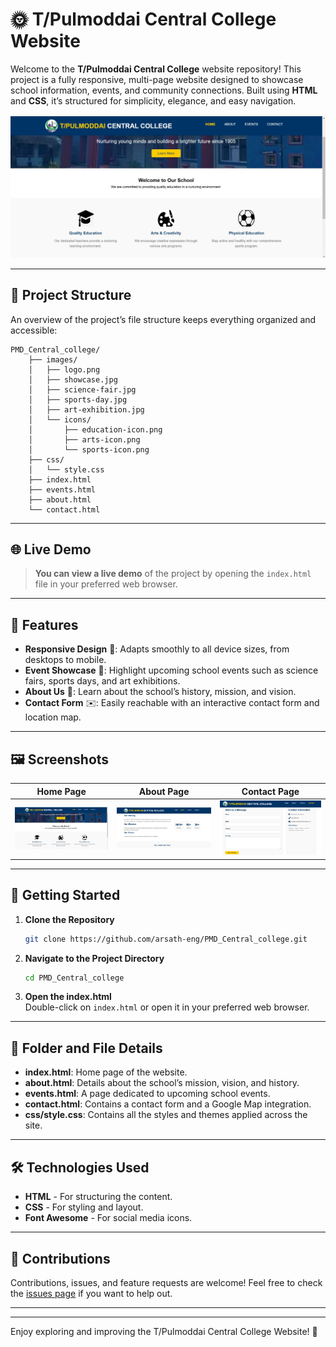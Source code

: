 # 🌞 T/Pulmoddai Central College Website

Welcome to the **T/Pulmoddai Central College** website repository! This project is a fully responsive, multi-page website designed to showcase school information, events, and community connections. Built using **HTML** and **CSS**, it’s structured for simplicity, elegance, and easy navigation.

<p align="center">
  <img src="images/home.jpeg" width="600" alt="Homepage Screenshot">
</p>

---

## 📁 Project Structure

An overview of the project’s file structure keeps everything organized and accessible:

```
PMD_Central_college/
    ├── images/
    │   ├── logo.png
    │   ├── showcase.jpg
    │   ├── science-fair.jpg
    │   ├── sports-day.jpg
    │   ├── art-exhibition.jpg
    │   └── icons/
    │       ├── education-icon.png
    │       ├── arts-icon.png
    │       └── sports-icon.png
    ├── css/
    │   └── style.css
    ├── index.html
    ├── events.html
    ├── about.html
    └── contact.html
```

---

## 🌐 Live Demo

> **You can view a live demo** of the project by opening the `index.html` file in your preferred web browser.

---

## 🎨 Features

- **Responsive Design** 📱: Adapts smoothly to all device sizes, from desktops to mobile.
- **Event Showcase** 🎉: Highlight upcoming school events such as science fairs, sports days, and art exhibitions.
- **About Us** 📖: Learn about the school’s history, mission, and vision.
- **Contact Form** ✉️: Easily reachable with an interactive contact form and location map.

---

## 🖼️ Screenshots

| Home Page                                | About Page                                | Contact Page                              |
| ---------------------------------------- | ----------------------------------------- | ----------------------------------------- |
| ![Home Page](images/home.jpeg)        | ![About Page](images/about.jpeg)       | ![Contact Page](images/contact.jpeg)       |

---

## 🚀 Getting Started

1. **Clone the Repository**  
   ```bash
   git clone https://github.com/arsath-eng/PMD_Central_college.git
   ```

2. **Navigate to the Project Directory**  
   ```bash
   cd PMD_Central_college
   ```

3. **Open the index.html**  
   Double-click on `index.html` or open it in your preferred web browser.

---

## 📂 Folder and File Details

- **index.html**: Home page of the website.
- **about.html**: Details about the school’s mission, vision, and history.
- **events.html**: A page dedicated to upcoming school events.
- **contact.html**: Contains a contact form and a Google Map integration.
- **css/style.css**: Contains all the styles and themes applied across the site.

---

## 🛠️ Technologies Used

- **HTML** - For structuring the content.
- **CSS** - For styling and layout.
- **Font Awesome** - For social media icons.

---

## 🌟 Contributions

Contributions, issues, and feature requests are welcome! Feel free to check the [issues page](https://github.com/arsath-eng/PMD_Central_college/issues) if you want to help out.

---

---

Enjoy exploring and improving the T/Pulmoddai Central College Website! 🚀
